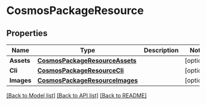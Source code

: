 # CosmosPackageResource

## Properties
Name | Type | Description | Notes
------------ | ------------- | ------------- | -------------
**Assets** | [**CosmosPackageResourceAssets**](CosmosPackageResourceAssets.md) |  | [optional] 
**Cli** | [**CosmosPackageResourceCli**](CosmosPackageResourceCli.md) |  | [optional] 
**Images** | [**CosmosPackageResourceImages**](CosmosPackageResourceImages.md) |  | [optional] 

[[Back to Model list]](../README.md#documentation-for-models) [[Back to API list]](../README.md#documentation-for-api-endpoints) [[Back to README]](../README.md)


